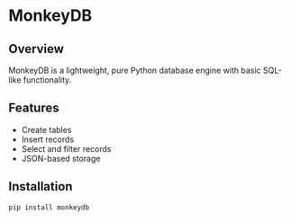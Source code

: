# MonkeyDB

## Overview
MonkeyDB is a lightweight, pure Python database engine with basic SQL-like functionality.

## Features
- Create tables
- Insert records
- Select and filter records
- JSON-based storage

## Installation
```bash
pip install monkeydb